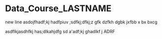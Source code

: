 # Data_Course_LASTNAME

new line asdojfhadf;kj hadfpiuv ;sdfkj;dfkj;z  gfk dzfkh dgbk jxfbb x bx bxcg 

asdflkjasdhfkj has;dlkahjdfg
sd a'adf;kj ghadlkf j
ADRF

